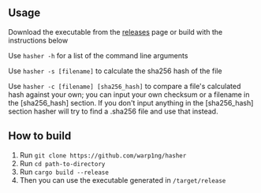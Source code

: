 ## Usage
Download the executable from the [releases](https://github.com/warp1ng/hasher/releases) page or build with the instructions below

Use `hasher -h` for a list of the command line arguments

Use `hasher -s [filename]` to calculate the sha256 hash of the file

Use `hasher -c [filename] [sha256_hash]` to compare a file's calculated hash against your own; you can input your own checksum or a filename in the [sha256_hash] section.
If you don't input anything in the [sha256_hash] section hasher will try to find a .sha256 file and use that instead.

## How to build
1. Run `git clone https://github.com/warp1ng/hasher`
2. Run `cd path-to-directory`
3. Run `cargo build --release`
4. Then you can use the executable generated in `/target/release`

